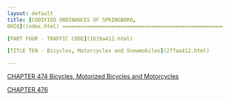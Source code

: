 ```yaml
---
layout: default 
title: [CODIFIED ORDINANCES OF SPRINGBORO,
OHIO](index.html) =====================================================

[PART FOUR - TRAFFIC CODE](1b19a412.html)

[TITLE TEN - Bicycles, Motorcycles and Snowmobiles](277aa412.html)

---
```


[CHAPTER 474 Bicycles, Motorized Bicycles and
Motorcycles](2782a412.html)

[CHAPTER 476](2839a412.html)
